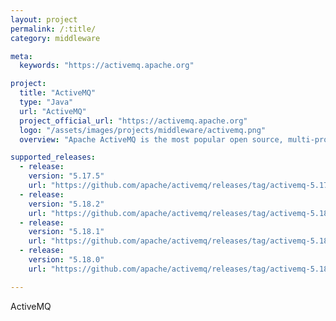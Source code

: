 ```yaml
---
layout: project
permalink: /:title/
category: middleware

meta:
  keywords: "https://activemq.apache.org"

project:
  title: "ActiveMQ"
  type: "Java"
  url: "ActiveMQ"
  project_official_url: "https://activemq.apache.org"
  logo: "/assets/images/projects/middleware/activemq.png"
  overview: "Apache ActiveMQ is the most popular open source, multi-protocol, Java-based message broker. It supports industry standard protocols so users get the benefits of client choices across a broad range of languages and platforms. Connect from clients written in JavaScript, C, C++, Python, .Net, and more. Integrate your multi-platform applications using the ubiquitous AMQP protocol. Exchange messages between your web applications using STOMP over websockets. Manage your IoT devices using MQTT. Support your existing JMS infrastructure and beyond. ActiveMQ offers the power and flexibility to support any messaging use-case."

supported_releases:
  - release:
    version: "5.17.5"
    url: "https://github.com/apache/activemq/releases/tag/activemq-5.17.5"
  - release:
    version: "5.18.2"
    url: "https://github.com/apache/activemq/releases/tag/activemq-5.18.2"
  - release:
    version: "5.18.1"
    url: "https://github.com/apache/activemq/releases/tag/activemq-5.18.1"
  - release:
    version: "5.18.0"
    url: "https://github.com/apache/activemq/releases/tag/activemq-5.18.0"

---
```


<p>ActiveMQ</p>
